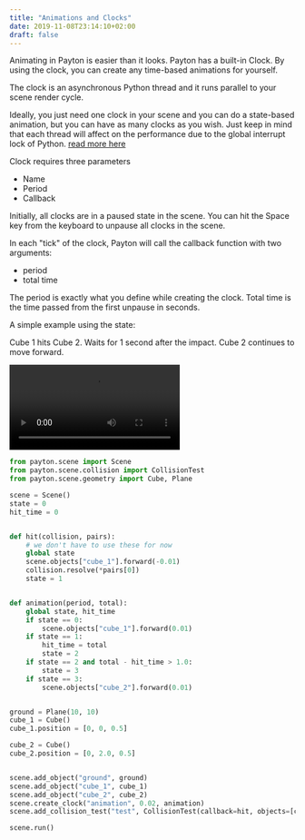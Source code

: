 ```yaml
---
title: "Animations and Clocks"
date: 2019-11-08T23:14:10+02:00
draft: false
---
```

Animating in Payton is easier than it looks. Payton has a built-in Clock. By using the clock, you can create any time-based animations for yourself.

The clock is an asynchronous Python thread and it runs parallel to your scene render cycle.

Ideally, you just need one clock in your scene and you can do a state-based animation, but you can have as many clocks as you wish. Just keep in mind that each thread will affect on the performance due to the global interrupt lock of Python. [read more here](https://wiki.python.org/moin/GlobalInterpreterLock)

Clock requires three parameters

* Name
* Period
* Callback

Initially, all clocks are in a paused state in the scene. You can hit the Space key from the keyboard to unpause all clocks in the scene.

In each "tick" of the clock, Payton will call the callback function with two arguments:

- period
- total time

The period is exactly what you define while creating the clock. Total time is the time passed from the first unpause in seconds.

A simple example using the state:

Cube 1 hits Cube 2. Waits for 1 second after the impact. Cube 2 continues to move forward.


<video controls="controls">
  <source type="video/mp4" src="/animations.mp4"></source>
  <p>Your browser does not support the video element.</p>
</video>


```python
from payton.scene import Scene
from payton.scene.collision import CollisionTest
from payton.scene.geometry import Cube, Plane

scene = Scene()
state = 0
hit_time = 0


def hit(collision, pairs):
    # we don't have to use these for now
    global state
    scene.objects["cube_1"].forward(-0.01)
    collision.resolve(*pairs[0])
    state = 1


def animation(period, total):
    global state, hit_time
    if state == 0:
        scene.objects["cube_1"].forward(0.01)
    if state == 1:
        hit_time = total
        state = 2
    if state == 2 and total - hit_time > 1.0:
        state = 3
    if state == 3:
        scene.objects["cube_2"].forward(0.01)


ground = Plane(10, 10)
cube_1 = Cube()
cube_1.position = [0, 0, 0.5]

cube_2 = Cube()
cube_2.position = [0, 2.0, 0.5]


scene.add_object("ground", ground)
scene.add_object("cube_1", cube_1)
scene.add_object("cube_2", cube_2)
scene.create_clock("animation", 0.02, animation)
scene.add_collision_test("test", CollisionTest(callback=hit, objects=[cube_1, cube_2]))

scene.run()
```
